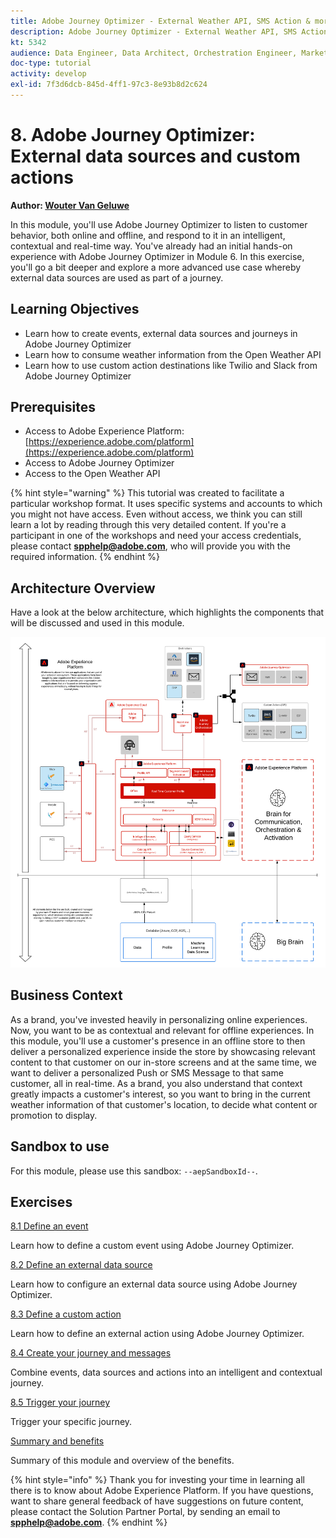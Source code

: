 ```yaml
---
title: Adobe Journey Optimizer - External Weather API, SMS Action & more
description: Adobe Journey Optimizer - External Weather API, SMS Action & more
kt: 5342
audience: Data Engineer, Data Architect, Orchestration Engineer, Marketer
doc-type: tutorial
activity: develop
exl-id: 7f3d6dcb-845d-4ff1-97c3-8e93b8d2c624
---
```

# 8. Adobe Journey Optimizer: External data sources and custom actions

**Author: [Wouter Van Geluwe](https://www.linkedin.com/in/woutervangeluwe/)**

In this module, you'll use Adobe Journey Optimizer to listen to customer behavior, both online and offline, and respond to it in an intelligent, contextual and real-time way. You've already had an initial hands-on experience with Adobe Journey Optimizer in Module 6. In this exercise, you'll go a bit deeper and explore a more advanced use case whereby external data sources are used as part of a journey.

## Learning Objectives

- Learn how to create events, external data sources and journeys in Adobe Journey Optimizer
- Learn how to consume weather information from the Open Weather API
- Learn how to use custom action destinations like Twilio and Slack from Adobe Journey Optimizer

## Prerequisites

- Access to Adobe Experience Platform: [https://experience.adobe.com/platform](https://experience.adobe.com/platform)
- Access to Adobe Journey Optimizer
- Access to the Open Weather API

{% hint style="warning" %}
This tutorial was created to facilitate a particular workshop format. It uses specific systems and accounts to which you might not have access. Even without access, we think you can still learn a lot by reading through this very detailed content. If you're a participant in one of the workshops and need your access credentials, please contact **<spphelp@adobe.com>**, who will provide you with the required information.
{% endhint %}

## Architecture Overview

Have a look at the below architecture, which highlights the components that will be discussed and used in this module.

![Architecture Overview](../assets/images/architecturem12.png)

## Business Context

As a brand, you've invested heavily in personalizing online experiences. Now, you want to be as contextual and relevant for offline experiences.
In this module, you'll use a customer's presence in an offline store to then deliver a personalized experience inside the store by showcasing relevant content to that customer on our in-store screens and at the same time, we want to deliver a personalized Push or SMS Message to that same customer, all in real-time.
As a brand, you also understand that context greatly impacts a customer's interest, so you want to bring in the current weather information of that customer's location, to decide what content or promotion to display.

## Sandbox to use

For this module, please use this sandbox: `--aepSandboxId--`.

## Exercises

[8.1 Define an event](./ex1.md)

Learn how to define a custom event using Adobe Journey Optimizer.

[8.2 Define an external data source](./ex2.md)

Learn how to configure an external data source using Adobe Journey Optimizer.

[8.3 Define a custom action](./ex3.md)

Learn how to define an external action using Adobe Journey Optimizer.

[8.4 Create your journey and messages](./ex4.md)

Combine events, data sources and actions into an intelligent and contextual journey.

[8.5 Trigger your journey](./ex5.md)

Trigger your specific journey.

[Summary and benefits](./summary.md)

Summary of this module and overview of the benefits.

{% hint style="info" %}
Thank you for investing your time in learning all there is to know about Adobe Experience Platform. If you have questions, want to share general feedback of have suggestions on future content, please contact the Solution Partner Portal, by sending an email to **spphelp@adobe.com**.
{% endhint %}
